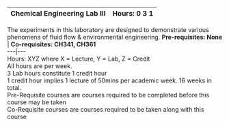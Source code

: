 **Chemical Engineering Lab III** | **Hours: 0 3 1**  
---|---  
The experiments in this laboratory are designed to demonstrate various phenomena of fluid flow & environmental engineering.
**Pre-requisites: None** | **Co-requisites: CH341, CH361**  
---|---  
Hours: XYZ where X = Lecture, Y = Lab, Z = Credit  
All hours are per week.  
3 Lab hours constitute 1 credit hour  
1 credit hour implies 1 lecture of 50mins per academic week. 16 weeks in total.  
Pre-Requisite courses are courses required to be completed before this course may be taken  
Co-Requisite courses are courses required to be taken along with this course
